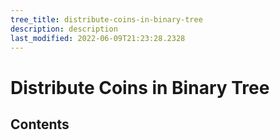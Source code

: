 ```yaml
---
tree_title: distribute-coins-in-binary-tree
description: description
last_modified: 2022-06-09T21:23:28.2328
---
```


# Distribute Coins in Binary Tree

## Contents
